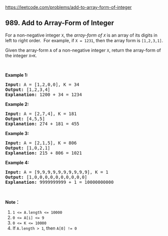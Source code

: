 https://leetcode.com/problems/add-to-array-form-of-integer

## 989. Add to Array-Form of Integer

<div><p>For a non-negative integer <code>X</code>, the <em>array-form of <code>X</code></em> is an array of its digits in left to right order.  For example, if <code>X = 1231</code>, then the array form is <code>[1,2,3,1]</code>.</p>
<p>Given the array-form <code>A</code> of a non-negative integer <code>X</code>, return the array-form of the integer <code>X+K</code>.</p>
<p> </p>
<ol>
</ol>
<div>
<p><strong>Example 1:</strong></p>
<pre><strong>Input: </strong>A = <span id="example-input-1-1">[1,2,0,0]</span>, K = 34
<strong>Output: </strong><span id="example-output-1">[1,2,3,4]</span>
<strong>Explanation: </strong>1200 + 34 = 1234
</pre>
<div>
<p><strong>Example 2:</strong></p>
<pre><strong>Input: </strong>A = <span id="example-input-2-1">[2,7,4]</span>, K = <span id="example-input-2-2">181</span>
<strong>Output: </strong><span id="example-output-2">[4,5,5]</span>
<strong>Explanation: </strong>274 + 181 = 455
</pre>
<div>
<p><strong>Example 3:</strong></p>
<pre><strong>Input: </strong>A = <span id="example-input-3-1">[2,1,5]</span>, K = <span id="example-input-3-2">806</span>
<strong>Output: </strong><span id="example-output-3">[1,0,2,1]</span>
<strong>Explanation: </strong>215 + 806 = 1021
</pre>
<div>
<p><strong>Example 4:</strong></p>
<pre><strong>Input: </strong>A = <span id="example-input-4-1">[9,9,9,9,9,9,9,9,9,9]</span>, K = <span id="example-input-4-2">1</span>
<strong>Output: </strong><span id="example-output-4">[1,0,0,0,0,0,0,0,0,0,0]</span>
<strong>Explanation: </strong>9999999999 + 1 = 10000000000
</pre>
<p> </p>
<p><strong>Note：</strong></p>
<ol>
<li><code>1 &lt;= A.length &lt;= 10000</code></li>
<li><code>0 &lt;= A[i] &lt;= 9</code></li>
<li><code>0 &lt;= K &lt;= 10000</code></li>
<li>If <code>A.length &gt; 1</code>, then <code>A[0] != 0</code></li>
</ol>
</div>
</div>
</div>
</div></div>
